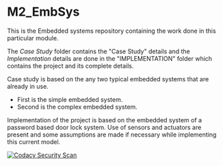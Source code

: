# M2_EmbSys
This is the Embedded systems repository containing the work done in this particular module.

The *Case Study* folder contains the "Case Study" details and the *Implementation* details are done in the "IMPLEMENTATION" folder which contains the project and its complete details.

Case study is based on the any two typical embedded systems that are already in use. 
* First is the simple embedded system.
* Second is the complex embedded system.

Implementation of the project is based on the embedded system of a password based door lock system.
Use of sensors and actuators are present and some assumptions are made if necessary while implementing this current model.

[![Codacy Security Scan](https://github.com/KulkarniSharath/M2_EmbSys/actions/workflows/codacy.yml/badge.svg)](https://github.com/KulkarniSharath/M2_EmbSys/actions/workflows/codacy.yml)
